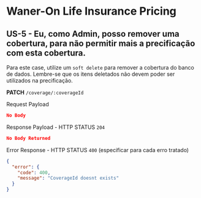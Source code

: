 # Waner-On Life Insurance Pricing

## US-5 - Eu, como Admin, posso remover uma cobertura, para não permitir mais a precificação com esta cobertura.

Para este case, utilize um `soft delete` para remover a cobertura do banco de dados. Lembre-se que os itens deletados não devem poder ser utilizados na precificação.

**PATCH** `/coverage/:coverageId`

Request Payload

```json
No Body
```

Response Payload - HTTP STATUS `204`

```json
No Body Returned
```

Error Response - HTTP STATUS `400` (especificar para cada erro tratado)

```json
{
  "error": {
    "code": 400,
    "message": "CoverageId doesnt exists"
  }
}
```
